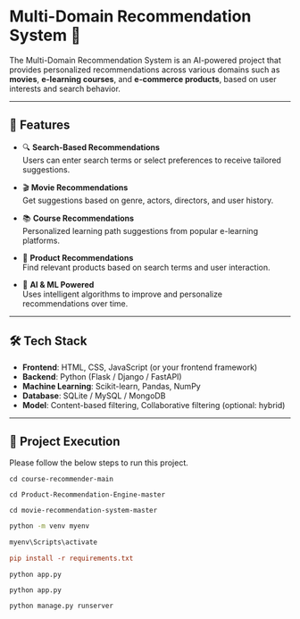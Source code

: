 # Multi-Domain Recommendation System 🎯

The Multi-Domain Recommendation System is an AI-powered project that provides personalized recommendations across various domains such as **movies**, **e-learning courses**, and **e-commerce products**, based on user interests and search behavior.

---

## 🚀 Features

- 🔍 **Search-Based Recommendations**  
  Users can enter search terms or select preferences to receive tailored suggestions.

- 🎬 **Movie Recommendations**  
  Get suggestions based on genre, actors, directors, and user history.

- 📚 **Course Recommendations**  
  Personalized learning path suggestions from popular e-learning platforms.

- 🛒 **Product Recommendations**  
  Find relevant products based on search terms and user interaction.

- 🤖 **AI & ML Powered**  
  Uses intelligent algorithms to improve and personalize recommendations over time.

---

## 🛠️ Tech Stack

- **Frontend**: HTML, CSS, JavaScript (or your frontend framework)
- **Backend**: Python (Flask / Django / FastAPI)
- **Machine Learning**: Scikit-learn, Pandas, NumPy
- **Database**: SQLite / MySQL / MongoDB
- **Model**: Content-based filtering, Collaborative filtering (optional: hybrid)

---

## 📁 Project Execution

Please follow the below steps to run this project.
```directory
cd course-recommender-main
```
```directory
cd Product-Recommendation-Engine-master
```
```directory
cd movie-recommendation-system-master
```
```bash
python -m venv myenv
```
```bash
myenv\Scripts\activate 
```
```ini
pip install -r requirements.txt
```

```run
python app.py
```

```run
python app.py
```

```run
python manage.py runserver
```




